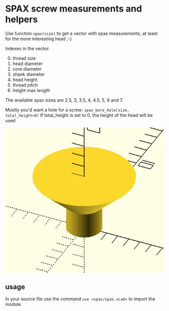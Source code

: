 SPAX screw measurements and helpers
===================================

Use function `spax(size)` to get a vector with spax measurements, at least for
the more interesting head ;-)

Indexes in the vector:

 0. thread size
 1. head diameter
 2. core diameter
 3. shank diameter
 4. head height
 5. thread pitch
 6. height max length


The available spax sizes are 2.5, 3, 3.5, 4, 4.5, 5, 6 and 7.

Mostly you'd want a hole for a screw: `spax_bore_hole(size, total_height=0)`
If total_height is set to 0, the height of the head will be used

![example bore hole](spax.png)


usage
-----

In your source file use the command `use <spax/spax.scad>` to import the
module.
